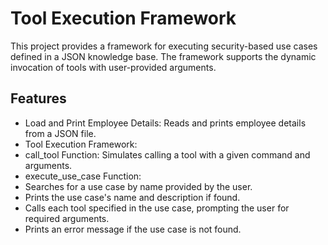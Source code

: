 # Tool Execution Framework

This project provides a framework for executing security-based use cases defined in a JSON knowledge base. The framework supports the dynamic invocation of tools with user-provided arguments.

## Features

- Load and Print Employee Details: Reads and prints employee details from a JSON file.
- Tool Execution Framework:
- call_tool Function: Simulates calling a tool with a given command and arguments.
- execute_use_case Function:
- Searches for a use case by name provided by the user.
- Prints the use case's name and description if found.
- Calls each tool specified in the use case, prompting the user for required arguments.
- Prints an error message if the use case is not found.
